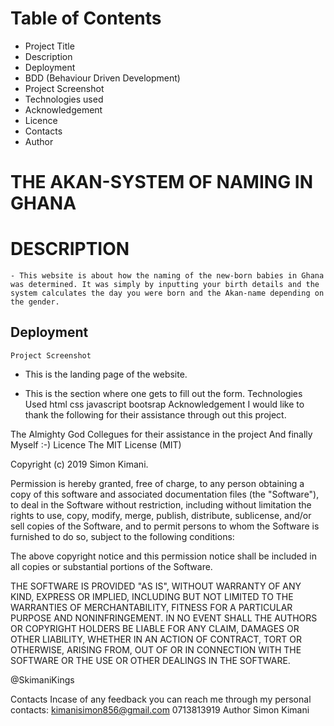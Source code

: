
# Table of Contents
- Project Title
- Description
- Deployment
- BDD (Behaviour Driven Development)
- Project Screenshot
- Technologies used
- Acknowledgement
- Licence
- Contacts
- Author
# THE AKAN-SYSTEM OF NAMING IN GHANA
# DESCRIPTION
    - This website is about how the naming of the new-born babies in Ghana was determined. It was simply by inputting your birth details and the system calculates the day you were born and the Akan-name depending on the gender.
## Deployment    
    Project Screenshot


- This is the landing page of the website.


- This is the section where one gets to fill out the form.
Technologies Used
html
css
javascript
bootsrap
Acknowledgement
I would like to thank the following for their assistance through out this project.

The Almighty God
Collegues for their assistance in the project
And finally Myself :-)
Licence
The MIT License (MIT)

Copyright (c) 2019 Simon Kimani.

Permission is hereby granted, free of charge, to any person obtaining a copy of this software and associated documentation files (the "Software"), to deal in the Software without restriction, including without limitation the rights to use, copy, modify, merge, publish, distribute, sublicense, and/or sell copies of the Software, and to permit persons to whom the Software is furnished to do so, subject to the following conditions:

The above copyright notice and this permission notice shall be included in all copies or substantial portions of the Software.

THE SOFTWARE IS PROVIDED "AS IS", WITHOUT WARRANTY OF ANY KIND, EXPRESS OR IMPLIED, INCLUDING BUT NOT LIMITED TO THE WARRANTIES OF MERCHANTABILITY, FITNESS FOR A PARTICULAR PURPOSE AND NONINFRINGEMENT. IN NO EVENT SHALL THE AUTHORS OR COPYRIGHT HOLDERS BE LIABLE FOR ANY CLAIM, DAMAGES OR OTHER LIABILITY, WHETHER IN AN ACTION OF CONTRACT, TORT OR OTHERWISE, ARISING FROM, OUT OF OR IN CONNECTION WITH THE SOFTWARE OR THE USE OR OTHER DEALINGS IN THE SOFTWARE.

@SkimaniKings

Contacts
Incase of any feedback you can reach me through my personal contacts:
kimanisimon856@gmail.com
0713813919
Author
Simon Kimani

